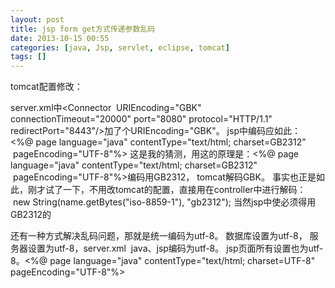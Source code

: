 ```yaml
---
layout: post
title: jsp form get方式传递参数乱码
date: 2013-10-15 00:55
categories: [java, Jsp, servlet, eclipse, tomcat]
tags: []
---
```

tomcat配置修改：

server.xml中<Connector  URIEncoding="GBK"  connectionTimeout="20000" port="8080" protocol="HTTP/1.1" redirectPort="8443"/>加了个URIEncoding="GBK"。
jsp中编码应如此：
<%@ page language="java" contentType="text/html; charset=GB2312"
    pageEncoding="UTF-8"%>
这是我的猜测，用这的原理是：<%@ page language="java" contentType="text/html; charset=GB2312"
    pageEncoding="UTF-8"%>编码用GB2312，
tomcat解码GBK。
事实也正是如此，刚才试了一下，不用改tomcat的配置，直接用在controller中进行解码：
 new String(name.getBytes("iso-8859-1"), "gb2312");
当然jsp中使必须得用GB2312的

还有一种方式解决乱码问题，那就是统一编码为utf-8。
数据库设置为utf-8，
服务器设置为utf-8，server.xml  <Connector URIEncoding="UTF-8" connectionTimeout="20000" port="8080" protocol="HTTP/1.1" redirectPort="8443"/>
java、jsp编码为utf-8。![]()
jsp页面所有设置也为utf-8。<%@ page language="java" contentType="text/html; charset=UTF-8"  pageEncoding="UTF-8"%>

